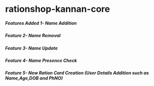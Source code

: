 # rationshop-kannan-core
##### Features Added 1- Name Addition
##### Feature        2- Name Removal
##### Feature        3- Name Update
##### Feature        4- Name Presence Check
##### Feature        5- New Ration Card Creation (User Details Addition such as Name,Age,DOB and PhNO)
